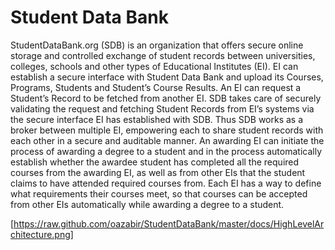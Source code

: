 # Student Data Bank
StudentDataBank.org (SDB) is an organization that offers secure online storage and controlled exchange of student records between universities, colleges, schools and other types of Educational Institutes (EI). EI can establish a secure interface with Student Data Bank and upload its Courses, Programs, Students and Student’s Course Results. An EI can request a Student’s Record to be fetched from another EI. SDB takes care of securely validating the request and fetching Student Records from EI’s systems via the secure interface EI has established with SDB. Thus SDB works as a broker between multiple EI, empowering each to share student records with each other in a secure and auditable manner. An awarding EI can initiate the process of awarding a degree to a student and in the process automatically establish whether the awardee student has completed all the required courses from the awarding EI, as well as from other EIs that the student claims to have attended required courses from. Each EI has a way to define what requirements their courses meet, so that courses can be accepted from other EIs automatically while awarding a degree to a student. 

[https://raw.github.com/oazabir/StudentDataBank/master/docs/HighLevelArchitecture.png]